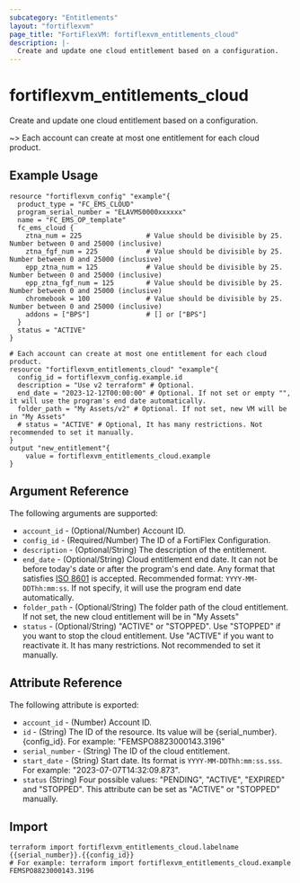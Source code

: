 ```yaml
---
subcategory: "Entitlements"
layout: "fortiflexvm"
page_title: "FortiFlexVM: fortiflexvm_entitlements_cloud"
description: |-
  Create and update one cloud entitlement based on a configuration.
---
```


# fortiflexvm_entitlements_cloud

Create and update one cloud entitlement based on a configuration.

~> Each account can create at most one entitlement for each cloud product.

## Example Usage

```hcl
resource "fortiflexvm_config" "example"{
  product_type = "FC_EMS_CLOUD"
  program_serial_number = "ELAVMS0000xxxxxx"
  name = "FC_EMS_OP_template"
  fc_ems_cloud {
    ztna_num = 225                # Value should be divisible by 25. Number between 0 and 25000 (inclusive)
    ztna_fgf_num = 225            # Value should be divisible by 25. Number between 0 and 25000 (inclusive)
    epp_ztna_num = 125            # Value should be divisible by 25. Number between 0 and 25000 (inclusive)
    epp_ztna_fgf_num = 125        # Value should be divisible by 25. Number between 0 and 25000 (inclusive)
    chromebook = 100              # Value should be divisible by 25. Number between 0 and 25000 (inclusive) 
    addons = ["BPS"]              # [] or ["BPS"]
  }
  status = "ACTIVE"
}

# Each account can create at most one entitlement for each cloud product.
resource "fortiflexvm_entitlements_cloud" "example"{ 
  config_id = fortiflexvm_config.example.id
  description = "Use v2 terraform" # Optional.
  end_date = "2023-12-12T00:00:00" # Optional. If not set or empty "", it will use the program's end date automatically.
  folder_path = "My Assets/v2" # Optional. If not set, new VM will be in "My Assets"
  # status = "ACTIVE" # Optional, It has many restrictions. Not recommended to set it manually.
}
output "new_entitlement"{
    value = fortiflexvm_entitlements_cloud.example
}
```

## Argument Reference

The following arguments are supported:

* `account_id` - (Optional/Number) Account ID.
* `config_id` - (Required/Number) The ID of a FortiFlex Configuration.
* `description` - (Optional/String) The description of the entitlement.
* `end_date` - (Optional/String) Cloud entitlement end date. It can not be before today's date or after the program's end date. Any format that satisfies [ISO 8601](https://www.w3.org/TR/NOTE-datetime-970915.html) is accepted. Recommended format: `YYYY-MM-DDThh:mm:ss`. If not specify, it will use the program end date automatically.
* `folder_path` - (Optional/String) The folder path of the cloud entitlement. If not set, the new cloud entitlement will be in "My Assets"
* `status` - (Optional/String) "ACTIVE" or "STOPPED". Use "STOPPED" if you want to stop the cloud entitlement. Use "ACTIVE" if you want to reactivate it. It has many restrictions. Not recommended to set it manually.

## Attribute Reference

The following attribute is exported:

* `account_id` - (Number) Account ID.
* `id` - (String) The ID of the resource. Its value will be {serial_number}.{config_id}. For example: "FEMSPO8823000143.3196"
* `serial_number` - (String) The ID of the cloud entitlement.
* `start_date` - (String) Start date. Its format is `YYYY-MM-DDThh:mm:ss.sss`. For example: "2023-07-07T14:32:09.873".
* `status` (String) Four possible values: "PENDING", "ACTIVE", "EXPIRED" and "STOPPED". This attribute can be set as "ACTIVE" or "STOPPED" manually.

## Import

```
terraform import fortiflexvm_entitlements_cloud.labelname {{serial_number}}.{{config_id}}
# For example: terraform import fortiflexvm_entitlements_cloud.example FEMSPO8823000143.3196
```
